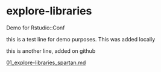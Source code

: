 # explore-libraries
Demo for Rstudio::Conf

this is a test line for demo purposes. This was added locally

this is another line, added on github

[01_explore-libraries_spartan.md](01_explore-libraries_spartan.md)